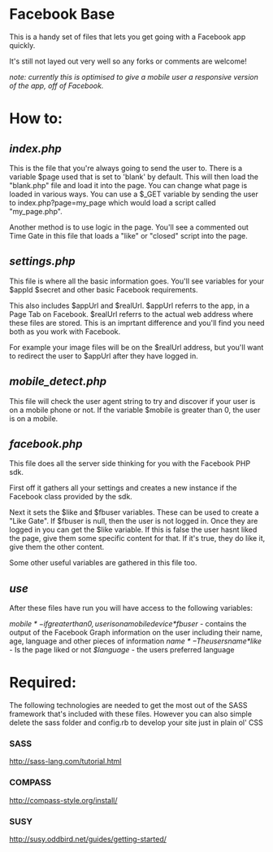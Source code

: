 # Facebook Base

This is a handy set of files that lets you get going with a Facebook app quickly.

It's still not layed out very well so any forks or comments are welcome!

*note: currently this is optimised to give a mobile user a responsive version of the app, off of Facebook.*



# How to:

## _index.php_

This is the file that you're always going to send the user to. There is a variable $page used that is set to 'blank' by default. This will then load the "blank.php" file and load it into the page. You can change what page is loaded in various ways. You can use a $_GET variable by sending the user to index.php?page=my_page which would load a script called "my_page.php".

Another method is to use logic in the page. You'll see a commented out Time Gate in this file that loads a "like" or "closed" script into the page.

## _settings.php_
This file is where all the basic information goes. You'll see variables for your $appId $secret and other basic Facebook requirements.

This also includes $appUrl and $realUrl. $appUrl referrs to the app, in a Page Tab on Facebook. $realUrl referrs to the actual web address where these files are stored. This is an imprtant difference and you'll find you need both as you work with Facebook.

For example your image files will be on the $realUrl address, but you'll want to redirect the user to $appUrl after they have logged in.

## _mobile_detect.php_

This file will check the user agent string to try and discover if your user is on a mobile phone or not. If the variable $mobile is greater than 0, the user is on a mobile.


## _facebook.php_
This file does all the server side thinking for you with the Facebook PHP sdk.

First off it gathers all your settings and creates a new instance if the Facebook class provided by the sdk.

Next it sets the $like and $fbuser variables. These can be used to create a "Like Gate". If $fbuser is null, then the user is not logged in. Once they are logged in you can get the $like variable. If this is false the user hasnt liked the page, give them some specific content for that. If it's true, they do like it, give them the other content.

Some other useful variables are gathered in this file too.

## _use_

After these files have run you will have access to the following variables:

*$mobile* - if greater than 0, user is on a mobile device
*$fbuser* - contains the output of the Facebook Graph information on the user including their name, age, language and other pieces of information
*$name* - The users name
*$like* - Is the page liked or not
*$language* - the users preferred language


# Required:
The following technologies are needed to get the most out of the SASS framework that's included with these files. However you can also simple delete the sass folder and config.rb to develop your site just in plain ol' CSS

### SASS
http://sass-lang.com/tutorial.html

### COMPASS
http://compass-style.org/install/

### SUSY
http://susy.oddbird.net/guides/getting-started/

